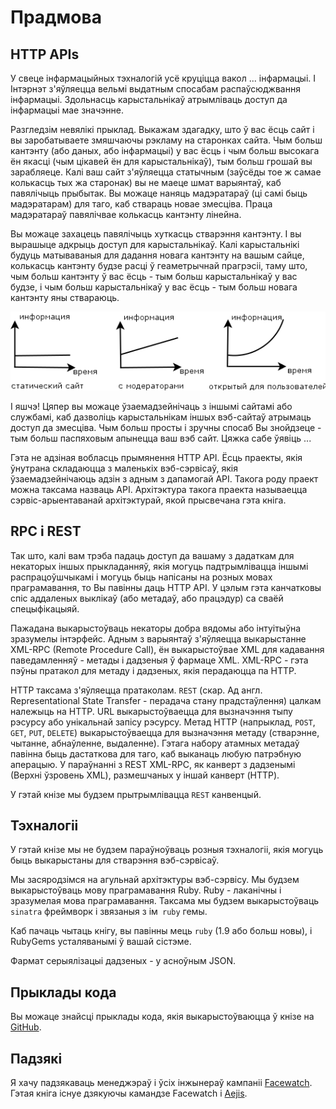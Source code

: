 Прадмова
========

## <a name="http-apis"></a>HTTP APIs

У свеце інфармацыйных тэхналогій усё круціцца вакол ... інфармацыі. І Інтэрнэт з'яўляецца вельмі выдатным спосабам распаўсюджвання інфармацыі. Здольнасць карыстальнікаў атрымліваць доступ да інфармацыі мае значэнне.

Разгледзім невялікі прыклад. Выкажам здагадку, што ў вас ёсць сайт і вы заробатываете змяшчаючы рэкламу на старонках сайта. Чым больш кантэнту (або даных, або інфармацыі) у вас ёсць і чым больш высокага ён якасці (чым цікавей ён для карыстальнікаў), тым больш грошай вы зарабляеце. Калі ваш сайт з'яўляецца статычным (заўсёды тое ж самае колькасць тых жа старонак) вы не маеце шмат варыянтаў, каб павялічыць прыбытак. Вы можаце наняць мадэратараў (ці самі быць мадэратарам) для таго, каб ствараць новае змесціва. Праца мадэратараў павялічвае колькасць кантэнту лінейна.

Вы можаце захацець павялічыць хуткасць стварэння кантэнту. І вы вырашыце адкрыць доступ для карыстальнікаў. Калі карыстальнікі будуць матываваныя для дадання новага кантэнту на вашым сайце, колькасць кантэнту будзе расці ў геаметрычнай прагрэсіі, таму што, чым больш кантэнту ў вас ёсць - тым больш карыстальнікаў у вас будзе, і чым больш карыстальнікаў у вас ёсць - тым больш новага кантэнту яны ствараюць.

![](../static/images/content_vs_time_ru.png)

І яшчэ! Цяпер вы можаце ўзаемадзейнічаць з іншымі сайтамі або службамі, каб дазволіць карыстальнікам іншых вэб-сайтаў атрымаць доступ да змесціва. Чым больш просты і зручны спосаб Вы знойдзеце - тым больш паспяховым апынецца ваш вэб сайт. Цяжка сабе ўявіць ...

Гэта не адзіная вобласць прымянення HTTP API. Ёсць праекты, якія ўнутрана складаюцца з маленькіх вэб-сэрвісаў, якія ўзаемадзейнічаюць адзін з адным з дапамогай API. Такога роду праект можна таксама назваць API. Архітэктура такога праекта называецца сэрвіс-арыентаванай архітэктурай, якой прысвечана гэта кніга.

## <a name="rpc-vs-rest"></a>RPC і REST

Так што, калі вам трэба падаць доступ да вашаму з дадаткам для некаторых іншых прыкладанняў, якія могуць падтрымлівацца іншымі распрацоўшчыкамі і могуць быць напісаны на розных мовах праграмавання, то Вы павінны даць HTTP API. У цэлым гэта канчатковы спіс аддаленых выклікаў (або метадаў, або працэдур) са сваёй спецыфікацыяй.

Пажадана выкарыстоўваць некаторы добра вядомы або інтуітыўна зразумелы інтэрфейс. Адным з варыянтаў з'яўляецца выкарыстанне XML-RPC (Remote Procedure Call), ён выкарыстоўвае XML для кадавання паведамленняў - метады і дадзеныя ў фармаце XML. XML-RPC - гэта пэўны пратакол для метаду і дадзеных, якія перадаюцца па HTTP.

HTTP таксама з'яўляецца пратаколам. `REST` (скар. Ад англ. Representational State Transfer - перадача стану прадстаўлення) цалкам належыць на HTTP. URL выкарыстоўваецца для вызначэння тыпу рэсурсу або унікальнай запісу рэсурсу. Метад HTTP (напрыклад, `POST`, `GET`, `PUT`, `DELETE`) выкарыстоўваецца для вызначэння метаду (стварэнне, чытанне, абнаўленне, выдаленне). Гэтага набору атамных метадаў павінна быць дастаткова для таго, каб выканаць любую патрэбную аперацыю. У параўнанні з REST XML-RPC, як канверт з дадзенымі (Верхні ўзровень XML), размешчаных у іншай канверт (HTTP).

У гэтай кнізе мы будзем прытрымлівацца `REST` канвенцый.

## <a name="technologies"></a>Тэхналогіі

У гэтай кнізе мы не будзем параўноўваць розныя тэхналогіі, якія могуць быць выкарыстаны для стварэння вэб-сэрвісаў.

Мы засяродзімся на агульнай архітэктуры вэб-сэрвісу. Мы будзем выкарыстоўваць мову праграмавання Ruby. Ruby - лаканічны і зразумелая мова праграмавання. Таксама мы будзем выкарыстоўваць `sinatra` фреймворк і звязаныя з ім` ruby` гемы.

Каб пачаць чытаць кнігу, вы павінны мець `ruby` (1.9 або больш новы), і RubyGems усталяванымі ў вашай сістэме.

Фармат серыялізацыі дадзеных - у асноўным JSON.

## <a name="technologies"></a>Прыклады кода

Вы можаце знайсці прыклады кода, якія выкарыстоўваюцца ў кнізе на [GitHub](https://github.com/ukrmap/sinatra_api_examples).

## <a name="acknowledgments"></a>Падзякі

Я хачу падзякаваць менеджэраў і ўсіх інжынераў кампаніі [Facewatch](https://www.facewatch.co.uk/). Гэтая кніга існуе дзякуючы камандзе Facewatch і [Aejis](http://aejis.eu).
